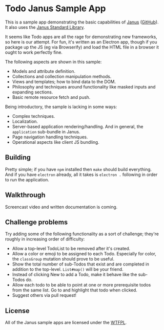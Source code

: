 Todo Janus Sample App
=====================

This is a sample app demonstrating the basic capabilities of [Janus](http://janusjs.org) ([GitHub](https://github.com/clint-tseng/janus)). It also uses the [Janus Standard Library](https://github.com/clint-tseng/janus-stdlib).

It seems like Todo apps are all the rage for demonstrating new frameworks, so here is our attempt. For fun, it's written as an Electron app, though if you package up the JS (eg via Browserify) and load the HTML file in a browser it ought to work perfectly fine.

The following aspects are shown in this sample:

* Models and attribute definition.
* Collections and collection manipulation methods.
* Views and templates; how to bind data to the DOM.
* Philosophy and techniques around functionality like masked inputs and expanding sections.
* Basic remote resource fetch and push.

Being introductory, the sample is lacking in some ways:

* Complex techniques.
* Localization.
* Server-based application rendering/handling. And in general, the `application` sub-bundle in Janus.
* Page navigation handling techniques.
* Operational aspects like client JS bundling.

Building
--------

Pretty simple; if you have `npm` installed then `make` should build everything. And if you have `electron` already, all it takes is `electron .` following in order to run the application.

Walkthrough
-----------

Screencast video and written documentation is coming.

Challenge problems
------------------

Try adding some of the following functionality as a sort of challenge; they're roughly in increasing order of difficulty:

* Allow a top-level TodoList to be removed after it's created.
* Allow a color or emoji to be assigned to each Todo. Especially for color, the `classGroup` mutation should prove to be useful.
* Show the total number of sub-Todos that exist and are completed in addition to the top-level. `List#map()` will be your friend.
* Instead of clicking New to add a Todo, make it behave like the sub-Todos do.
* Allow each todo to be able to point at one or more prerequisite todos from the same list. Go to and highlight that todo when clicked.
* Suggest others via pull request!

License
-------

All of the Janus sample apps are licensed under the [WTFPL](http://www.wtfpl.net/about/).

